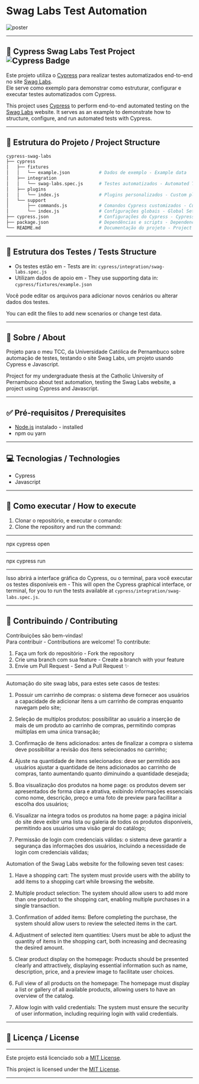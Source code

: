 # Swag Labs Test Automation

![poster](https://img-c.udemycdn.com/course/240x135/5462630_2bfb_7.jpg)

---

## 🧪 Cypress Swag Labs Test Project ![Cypress Badge](https://img.shields.io/badge/tested%20with-Cypress-00b140.svg)

Este projeto utiliza o [Cypress](https://www.cypress.io/) para realizar testes automatizados end-to-end no site [Swag Labs](https://www.saucedemo.com/).  
Ele serve como exemplo para demonstrar como estruturar, configurar e executar testes automatizados com Cypress.

This project uses [Cypress](https://www.cypress.io/) to perform end-to-end automated testing on the [Swag Labs](https://www.saucedemo.com/) website.
It serves as an example to demonstrate how to structure, configure, and run automated tests with Cypress.

---

## 📁 Estrutura do Projeto / Project Structure

```bash
cypress-swag-labs
├── cypress
│   ├── fixtures
│   │   └── example.json           # Dados de exemplo - Example data
│   ├── integration
│   │   └── swag-labs.spec.js      # Testes automatizados - Automated Tests
│   ├── plugins
│   │   └── index.js               # Plugins personalizados - Custom plugins
│   └── support
│       ├── commands.js            # Comandos Cypress customizados - Custom Cypress Commands
│       └── index.js               # Configurações globais - Global Settings
├── cypress.json                   # Configurações do Cypress - Cypress Settings
├── package.json                   # Dependências e scripts - Dependencies and scripts
└── README.md                      # Documentação do projeto - Project documentation
```

---

## 🧪 Estrutura dos Testes / Tests Structure

- Os testes estão em - Tests are in: `cypress/integration/swag-labs.spec.js`
- Utilizam dados de apoio em - They use supporting data in: `cypress/fixtures/example.json`

Você pode editar os arquivos para adicionar novos cenários ou alterar dados dos testes.

You can edit the files to add new scenarios or change test data.

---

## 🤘 Sobre / About

Projeto para o meu TCC, da Universidade Católica de Pernambuco sobre automação de testes, testando o site Swag Labs, um projeto usando Cypress e Javascript.

Project for my undergraduate thesis at the Catholic University of Pernambuco about test automation, testing the Swag Labs website, a project using Cypress and Javascript.

---

## ✅ Pré-requisitos / Prerequisites

- [Node.js](https://nodejs.org/) instalado - installed
- npm ou yarn

---

## 💻 Tecnologias / Technologies

- Cypress
- Javascript

---

## 🤖 Como executar / How to execute

1. Clonar o repositório, e executar o comando:
2. Clone the repository and run the command:

---

npx cypress open

---

npx cypress run

---

Isso abrirá a interface gráfica do Cypress, ou o terminal, para você executar os testes disponíveis em - This will open the Cypress graphical interface, or terminal, for you to run the tests available at `cypress/integration/swag-labs.spec.js`.

---

## 🤝 Contribuindo / Contributing

Contribuições são bem-vindas!  
Para contribuir - Contributions are welcome!
To contribute:

1. Faça um fork do repositório - Fork the repository
2. Crie uma branch com sua feature - Create a branch with your feature
3. Envie um Pull Request - Send a Pull Request ✨

---

Automação do site swag labs, para estes sete casos de testes:

1. Possuir um carrinho de compras: o sistema deve fornecer aos usuários a capacidade de adicionar itens a um carrinho de compras enquanto navegam pelo site;

2. Seleção de multiplos produtos: possibilitar ao usuário a inserção de mais de um produto ao carrinho de compras, permitindo compras múltiplas em uma única transação;

3. Confirmação de itens adicionados: antes de finalizar a compra o sistema deve possibilitar a revisão dos itens selecionados no carrinho;

4. Ajuste na quantidade de itens selecionados: deve ser permitido aos usuários ajustar a quantidade de itens adicionados ao carrinho de compras, tanto aumentando quanto diminuindo a quantidade desejada;

5. Boa visualização dos produtos na home page: os produtos devem ser apresentados de forma clara e atrativa, exibindo informações essenciais como nome, descrição, preço e uma foto de preview para facillitar a escolha dos usuários;

6. Visualizar na íntegra todos os produtos na home page: a página inicial do site deve exibir uma lista ou galeria de todos os produtos disponíveis, permitindo aos usuários uma visão geral do catálogo;

7. Permissão de login com credenciais válidas: o sistema deve garantir a segurança das informações dos usuários, incluindo a necessidade de login com credenciais válidas;

Automation of the Swag Labs website for the following seven test cases:

1. Have a shopping cart:
   The system must provide users with the ability to add items to a shopping cart while browsing the website.

2. Multiple product selection:
   The system should allow users to add more than one product to the shopping cart, enabling multiple purchases in a single transaction.

3. Confirmation of added items:
   Before completing the purchase, the system should allow users to review the selected items in the cart.

4. Adjustment of selected item quantities:
   Users must be able to adjust the quantity of items in the shopping cart, both increasing and decreasing the desired amount.

5. Clear product display on the homepage:
   Products should be presented clearly and attractively, displaying essential information such as name, description, price, and a preview image to facilitate user choices.

6. Full view of all products on the homepage:
   The homepage must display a list or gallery of all available products, allowing users to have an overview of the catalog.

7. Allow login with valid credentials:
   The system must ensure the security of user information, including requiring login with valid credentials.

---

## 📄 Licença / License

---

Este projeto está licenciado sob a [MIT License](LICENSE).

This project is licensed under the [MIT License](LICENSE).

---
